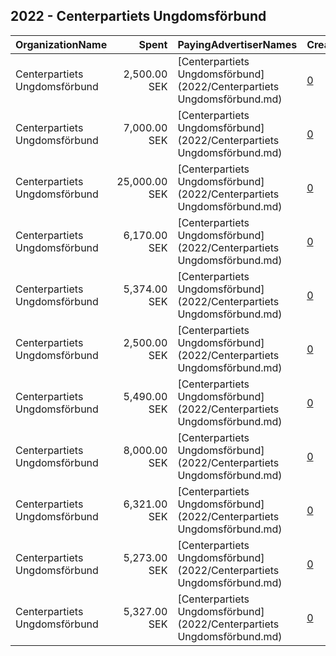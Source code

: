 ## 2022 - Centerpartiets Ungdomsförbund 
|OrganizationName|Spent|PayingAdvertiserNames|CreativeUrls|Impressions|Genders|AgeBrackets|CountryCodes|BillingAddresses|CandidateBallotInformation|
|:---|---:|:---|:---|---:|:---|:---|:---|:---|:---|
|Centerpartiets Ungdomsförbund|2,500.00 SEK|[Centerpartiets Ungdomsförbund](2022/Centerpartiets Ungdomsförbund.md)|[0](https://www.snap.com/political-ads/asset/bfb22e61021f0867e164924bdd4a93b75ac06fdc8a92cdbc04f5e2414735d342?mediaType=png)|117,303|||sweden|SE||
|Centerpartiets Ungdomsförbund|7,000.00 SEK|[Centerpartiets Ungdomsförbund](2022/Centerpartiets Ungdomsförbund.md)|[0](https://www.snap.com/political-ads/asset/6425cd5b1619a61b98eea024e743d1a69c91f1870d49bb5e5cc0edbfc3ad3fb6?mediaType=png)|342,022|||sweden|SE||
|Centerpartiets Ungdomsförbund|25,000.00 SEK|[Centerpartiets Ungdomsförbund](2022/Centerpartiets Ungdomsförbund.md)|[0](https://www.snap.com/political-ads/asset/5a26a57e51fdf648bd22e59c73c25d2ea2ac76291008972149ca830fcb02d27f?mediaType=mp4)|369,090||18-26|sweden|SE||
|Centerpartiets Ungdomsförbund|6,170.00 SEK|[Centerpartiets Ungdomsförbund](2022/Centerpartiets Ungdomsförbund.md)|[0](https://www.snap.com/political-ads/asset/7c9874437e3e471d21f2bbdf1ddb190affd83cf4cbc3ab28710537a21e7e5058?mediaType=mp4)|290,106||18-26|sweden|SE||
|Centerpartiets Ungdomsförbund|5,374.00 SEK|[Centerpartiets Ungdomsförbund](2022/Centerpartiets Ungdomsförbund.md)|[0](https://www.snap.com/political-ads/asset/ff339fa8cd0c993805df35cee0e29fd7fc52c545486ea367e9ff790a04aaf0a9?mediaType=mp4)|255,366||18-26|sweden|SE||
|Centerpartiets Ungdomsförbund|2,500.00 SEK|[Centerpartiets Ungdomsförbund](2022/Centerpartiets Ungdomsförbund.md)|[0](https://www.snap.com/political-ads/asset/20e7a5ce478305f7f6abb496ee550670cf22b7342de9b3ca1d1f9bef131878d3?mediaType=png)|135,783|||sweden|SE||
|Centerpartiets Ungdomsförbund|5,490.00 SEK|[Centerpartiets Ungdomsförbund](2022/Centerpartiets Ungdomsförbund.md)|[0](https://www.snap.com/political-ads/asset/247053eb1cc181f48dd52119b59947f85cab5285b06466d7d13841ef5082a21c?mediaType=mp4)|260,004||18-26|sweden|SE||
|Centerpartiets Ungdomsförbund|8,000.00 SEK|[Centerpartiets Ungdomsförbund](2022/Centerpartiets Ungdomsförbund.md)|[0](https://www.snap.com/political-ads/asset/9c6d7002e791f3388041c9fa8f3408729d0084f9e21a5e2c6ba6e28dc2b26dcf?mediaType=mp4)|392,870|||sweden|SE||
|Centerpartiets Ungdomsförbund|6,321.00 SEK|[Centerpartiets Ungdomsförbund](2022/Centerpartiets Ungdomsförbund.md)|[0](https://www.snap.com/political-ads/asset/d5f57b0b681f1f695cf768e852c251776addf88e5510faa86e4ec2e275d97b2a?mediaType=mp4)|298,242||18-26|sweden|SE||
|Centerpartiets Ungdomsförbund|5,273.00 SEK|[Centerpartiets Ungdomsförbund](2022/Centerpartiets Ungdomsförbund.md)|[0](https://www.snap.com/political-ads/asset/da4515d7b95c97b4013dc4af8b1233a78f9852c21201ad2b389c32dd60f6edc5?mediaType=mp4)|251,069||18-26|sweden|SE||
|Centerpartiets Ungdomsförbund|5,327.00 SEK|[Centerpartiets Ungdomsförbund](2022/Centerpartiets Ungdomsförbund.md)|[0](https://www.snap.com/political-ads/asset/f9f2c0c022993639f80888b159c88a9a8eb0ece4324e6c83a9f852d1f9c71c6f?mediaType=mp4)|252,419||18-26|sweden|SE||
